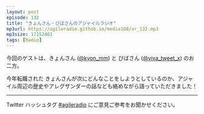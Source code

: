 ```yaml
---
layout: post
episode: 132
title: "きょんさん・びばさんのアジャイルラジオ"
mp3url: https://agileradio.github.io/media100/ar_132.mp3
mp3size: 17152461
tags: [Radio]
---
```


今回のゲストは、きょんさん ([@kyon_mm](https://twitter.com/kyon_mm)) と びばさん ([@viva_tweet_x](https://twitter.com/viva_tweet_x)) のお二方。

今年転職された きょんさんが次にどんなことをしようとしているのか、アジャイル周辺の歴史やアレグザンダーの話なども絡めながら語っていただきました！

---

Twitter ハッシュタグ [#agileradio](https://twitter.com/intent/tweet?hashtags=agileradio) にご意見ご参考をお聞かせください。
